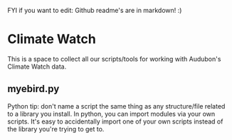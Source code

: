 FYI if you want to edit: Github readme's are in markdown! :)
# Climate Watch
This is a space to collect all our scripts/tools for working with Audubon's Climate Watch data.

## myebird.py
Python tip: don't name a script the same thing as any structure/file related to a library you install. In python, you can import modules via your own scripts. It's easy to accidentally import one of your own scripts instead of the library you're trying to get to.
